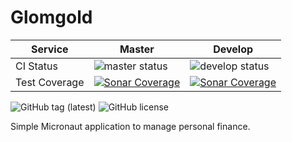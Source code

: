 # Glomgold

| Service       | Master                                                                                                                                                                | Develop                                                                                                                                                                                             |
|---------------|-----------------------------------------------------------------------------------------------------------------------------------------------------------------------|-----------------------------------------------------------------------------------------------------------------------------------------------------------------------------------------------------|
| CI Status     | ![master status](https://github.com/pintowar/glomgold/actions/workflows/gradle_master.yml/badge.svg?branch=master)                                                    | ![develop status](https://github.com/pintowar/glomgold/actions/workflows/gradle_develop.yml/badge.svg?branch=develop)                                                                               |
| Test Coverage | [![Sonar Coverage](https://sonarcloud.io/api/project_badges/measure?project=pintowar_glomgold&metric=coverage)](https://sonarcloud.io/dashboard?id=pintowar_glomgold) | [![Sonar Coverage](https://sonarcloud.io/api/project_badges/measure?project=pintowar_glomgold&metric=coverage&branch=develop)](https://sonarcloud.io/dashboard?id=pintowar_glomgold&branch=develop) |

![GitHub tag (latest)](https://img.shields.io/github/v/tag/pintowar/glomgold)
![GitHub license](https://img.shields.io/github/license/pintowar/glomgold)

Simple Micronaut application to manage personal finance.